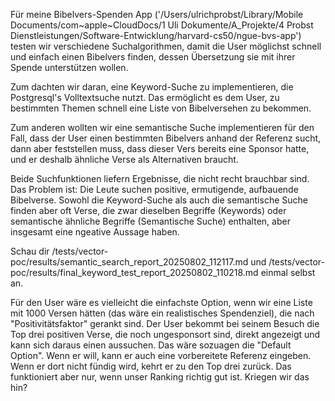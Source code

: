 Für meine Bibelvers-Spenden App ('/Users/ulrichprobst/Library/Mobile Documents/com~apple~CloudDocs/1 Uli Dokumente/A_Projekte/4 Probst Dienstleistungen/Software-Entwicklung/harvard-cs50/ngue-bvs-app') testen wir verschiedene Suchalgorithmen, damit die User möglichst schnell und einfach einen Bibelvers finden, dessen Übersetzung sie mit ihrer Spende unterstützen wollen.  

Zum dachten wir daran, eine Keyword-Suche zu implementieren, die Postgresql's Volltextsuche nutzt. Das ermöglicht es dem User, zu bestimmten Themen schnell eine Liste von Bibelversehen zu bekommen. 

Zum anderen wollten wir eine semantische Suche implementieren für den Fall, dass der User einen bestimmten Bibelvers anhand der Referenz sucht, dann aber feststellen muss, dass dieser Vers bereits eine Sponsor hatte, und er deshalb ähnliche Verse als Alternativen braucht.

Beide Suchfunktionen liefern Ergebnisse, die nicht recht brauchbar sind. Das Problem ist: Die Leute suchen positive, ermutigende, aufbauende Bibelverse. Sowohl die Keyword-Suche als auch die semantische Suche finden aber oft Verse, die zwar dieselben Begriffe (Keywords) oder semantische ähnliche Begriffe (Semantische Suche) enthalten, aber insgesamt eine ngeative Aussage haben.  

Schau dir /tests/vector-poc/results/semantic_search_report_20250802_112117.md und /tests/vector-poc/results/final_keyword_test_report_20250802_110218.md einmal selbst an. 

Für den User wäre es vielleicht die einfachste Option, wenn wir eine Liste mit 1000 Versen hätten (das wäre ein realistisches Spendenziel), die nach "Positivitätsfaktor" gerankt sind. Der User bekommt bei seinem Besuch die Top drei positiven Verse, die noch ungesponsort sind,  direkt angezeigt und kann sich daraus einen aussuchen. Das wäre sozuagen die "Default Option". Wenn er will, kann er auch eine vorbereitete Referenz eingeben. Wenn er dort nicht fündig wird, kehrt er zu den Top drei zurück. Das funktioniert aber nur, wenn unser Ranking richtig gut ist. Kriegen wir das hin?